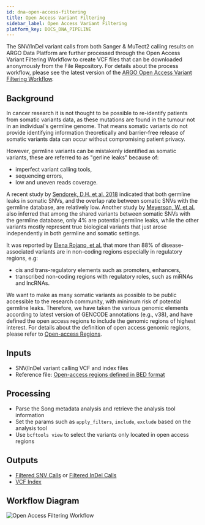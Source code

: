 ```yaml
---
id: dna-open-access-filtering
title: Open Access Variant Filtering
sidebar_label: Open Access Variant Filtering
platform_key: DOCS_DNA_PIPELINE
---
```


The SNV/InDel variant calls from both Sanger & MuTect2 calling results on ARGO Data Platform are further processed through the Open Access Variant Filtering Workflow to create VCF files that can be downloaded anonymously from the File Repository. For details about the process workflow, please see the latest version of the [ARGO Open Access Variant Filtering Workflow](https://github.com/icgc-argo-workflows/open-access-variant-filtering/releases).

## Background

In cancer research it is not thought to be possible to re-identify patients from somatic variants data, as these mutations are found in the tumour not in an individual's germline genome. That means somatic variants do not provide identifying information theoretically and barrier-free release of somatic variants data can occur without compromising patient privacy.

However, germline variants can be mistakenly identified as somatic variants, these are referred to as "gerline leaks" because of:

- imperfect variant calling tools,
- sequencing errors,
- low and uneven reads coverage.

A recent study by [Sendorek, D.H. et al. 2018](https://doi.org/10.1186/s12859-018-2046-0) indicated that both germline leaks in somatic SNVs, and the overlap rate between somatic SNVs with the germline database, are relatively low. Another study by [Meyerson, W. et al.](https://doi.org/10.1186/s12859-020-3508-8) also inferred that among the shared variants between somatic SNVs with the germline database, only 4% are potential germline leaks, while the other variants mostly represent true biological variants that just arose independently in both germline and somatic settings.

It was reported by [Elena Rojano, et al.](https://doi.org/10.1093/bib/bby039) that more than 88% of disease-associated variants are in non-coding regions especially in regulatory regions, e.g:

- cis and trans-regulatory elements such as promoters, enhancers,
- transcribed non-coding regions with regulatory roles, such as miRNAs and lncRNAs.

We want to make as many somatic variants as possible to be public accessible to the research community, with minimum risk of potential germline leaks. Therefore, we have taken the various genomic elements according to latest version of GENCODE annotations (e.g., v38), and have defined the open access regions to include the genomic regions of highest interest. For details about the definition of open access genomic regions, please refer to [Open-access Regions](https://github.com/icgc-argo/open-access-regions).

## Inputs

- SNV/InDel variant calling VCF and index files
- Reference file: [Open-access regions defined in BED format](https://github.com/icgc-argo/open-access-regions/tree/main/data/hg38/bed/gencode.v38)

## Processing

- Parse the Song metadata analysis and retrieve the analysis tool information
- Set the params such as `apply_filters`, `include`, `exclude` based on the analysis tool
- Use `bcftools view` to select the variants only located in open access regions

## Outputs

- [Filtered SNV Calls](/docs/data/variant-calls#filtered-snv-calls) or [Filtered InDel Calls](/docs/data/variant-calls#filtered-indel-calls)
- [VCF Index](/docs/data/variant-calls#vcf-index)

## Workflow Diagram

![Open Access Filtering Workflow](/assets/analysis-workflows/ARGO-open-access-filtering.png)
